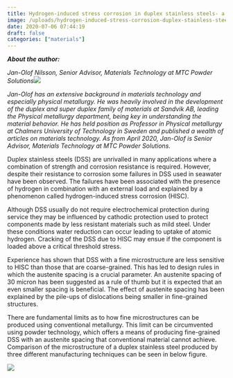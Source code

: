 ```yaml
---
title: Hydrogen-induced stress corrosion in duplex stainless steels- a short summary
image: /uploads/hydrogen-induced-stress-corrosion-duplex-stainless-steels-short-summary.jpg
date: 2020-07-06 07:44:19
draft: false
categories: ["materials"]
---
```

**_About the author:_**

_Jan-Olof Nilsson, Senior Advisor, Materials Technology at MTC Powder Solutions![](/uploads/jan-olof-nilsson.png)_

_Jan-Olof has an extensive background in materials technology and especially physical metallurgy. He was heavily involved in the development of the duplex and super duplex family of materials at Sandvik AB, leading the Physical metallurgy department, being key in understanding the material behavior. He has held position as Professor in Physical metallurgy at Chalmers University of Technology in Sweden and published a wealth of articles on materials technology. As from April 2020, Jan-Olof is Senior Advisor, Materials Technology at MTC Powder Solutions._

  

Duplex stainless steels (DSS) are unrivalled in many applications where a combination of strength and corrosion resistance is required. However, despite their resistance to corrosion some failures in DSS used in seawater have been observed. The failures have been associated with the presence of hydrogen in combination with an external load and explained by a phenomenon called hydrogen-induced stress corrosion (HISC).

Although DSS usually do not require electrochemical protection during service they may be influenced by cathodic protection used to protect components made by less resistant materials such as mild steel. Under these conditions water reduction can occur leading to uptake of atomic hydrogen. Cracking of the DSS due to HISC may ensue if the component is loaded above a critical threshold stress.

Experience has shown that DSS with a fine microstructure are less sensitive to HISC than those that are coarse-grained. This has led to design rules in which the austenite spacing is a crucial parameter. An austenite spacing of 30 micron has been suggested as a rule of thumb but it is expected that an even smaller spacing is beneficial. The effect of austenite spacing has been explained by the pile-ups of dislocations being smaller in fine-grained structures.

There are fundamental limits as to how fine microstructures can be produced using conventional metallurgy. This limit can be circumvented using powder technology, which offers a means of producing fine-grained DSS with an austenite spacing that conventional material cannot achieve. Comparison of the microstructure of a duplex stainless steel produced by three different manufacturing techniques can be seen in below figure.    

  

![](/uploads/isotropic-benefits.png)